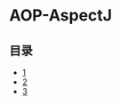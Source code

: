# AOP-AspectJ

## 目录

* [1](/study/Java后端\04-Spring\assets\AOP-AspectJ\1)
* [2](/study/Java后端\04-Spring\assets\AOP-AspectJ\2)
* [3](/study/Java后端\04-Spring\assets\AOP-AspectJ\3)
